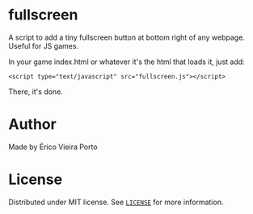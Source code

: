 # fullscreen
A script to add a tiny fullscreen button at bottom right of any webpage. Useful for JS games.

In your game index.html or whatever it's the html that loads it, just add:

    <script type="text/javascript" src="fullscreen.js"></script>

There, it's done.

# Author

Made by Érico Vieira Porto


# License

Distributed under MIT license. See [`LICENSE`](LICENSE) for more information.
